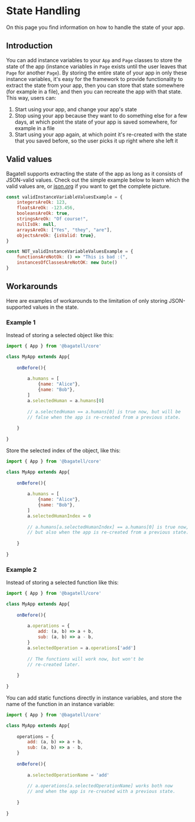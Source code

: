 # State Handling
On this page you find information on how to handle the state of your app.

## Introduction
You can add instance variables to your `App` and `Page` classes to store the state of the app (instance variables in `Page` exists until the user leaves that `Page` for another `Page`). By storing the entire state of your app in only these instance variables, it's easy for the framework to provide functionality to extract the state from your app, then you can store that state somewhere (for example in a file), and then you can recreate the app with that state. This way, users can:

1. Start using your app, and change your app's state
2. Stop using your app because they want to do something else for a few days, at which point the state of your app is saved somewhere, for example in a file
3. Start using your app again, at which point it's re-created with the state that you saved before, so the user picks it up right where she left it

## Valid values
Bagatell supports extracting the state of the app as long as it consists of JSON-valid values. Check out the simple example below to learn which the valid values are, or [json.org](https://www.json.org) if you want to get the complete picture.

```js
const validInstanceVariableValuesExample = {
	integersAreOk: 123,
	floatsAreOk: -123.456,
	booleansAreOk: true,
	stringsAreOk: "Of course!",
	nullIsOk: null,
	arraysAreOk: ["Yes", "they", "are"],
	objectsAreOk: {isValid: true},
}

const NOT_validInstanceVariableValuesExample = {
	functionsAreNotOk: () => "This is bad :(",
	instancesOfClassesAreNotOK: new Date()
}
```




## Workarounds
Here are examples of workarounds to the limitation of only storing JSON-supported values in the state.


### Example 1
Instead of storing a selected object like this:

```js
import { App } from '@bagatell/core'

class MyApp extends App{
	
	onBefore(){
		
		a.humans = [
			{name: "Alice"},
			{name: "Bob"},
		]
		a.selectedHuman = a.humans[0]
		
		// a.selectedHuman == a.humans[0] is true now, but will be
		// false when the app is re-created from a previous state.
		
	}
	
}
```

Store the selected index of the object, like this:

```js
import { App } from '@bagatell/core'

class MyApp extends App{
	
	onBefore(){
		
		a.humans = [
			{name: "Alice"},
			{name: "Bob"},
		]
		a.selectedHumanIndex = 0
		
		// a.humans[a.selectedHumanIndex] == a.humans[0] is true now,
		// but also when the app is re-created from a previous state.
		
	}
	
}
```



### Example 2
Instead of storing a selected function like this:

```js
import { App } from '@bagatell/core'

class MyApp extends App{
	
	onBefore(){
		
		a.operations = {
			add: (a, b) => a + b,
			sub: (a, b) => a - b,
		}
		a.selectedOperation = a.operations['add']
		
		// The functions will work now, but won't be
		// re-created later.
		
	}
	
}
```

You can add static functions directly in instance variables, and store the name of the function in an instance variable:

```js
import { App } from '@bagatell/core'

class MyApp extends App{
	
	operations = {
		add: (a, b) => a + b,
		sub: (a, b) => a - b,
	}
	
	onBefore(){
		
		a.selectedOperationName = 'add'
		
		// a.operations[a.selectedOperationName] works both now
		// and when the app is re-created with a previous state.
		
	}
	
}
```
